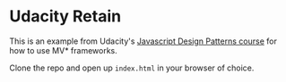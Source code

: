 # Udacity Retain

This is an example from Udacity's [Javascript Design Patterns course](https://www.udacity.com/course/javascript-design-patterns--ud989) for how to use MV* frameworks.

Clone the repo and open up `index.html` in your browser of choice.
